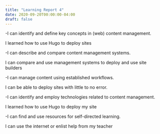 ```yaml
---
title: "Learning Report 4"
date: 2020-09-20T00:00:00-04:00
draft: false
---
```


-I can identify and define key concepts in (web) content management.
 
  I learned how to use Hugo to deploy sites

-I can describe and compare content management systems.

  I can compare and use management systems to deploy and use site builders

-I can manage content using established workflows.

  I can be able to deploy sites with little to no error.

-I can identify and employ technologies related to content management.

  I learned how to use Hugo to deploy my site

-I can find and use resources for self-directed learning.

  I can use the internet or enlist help from my teacher
